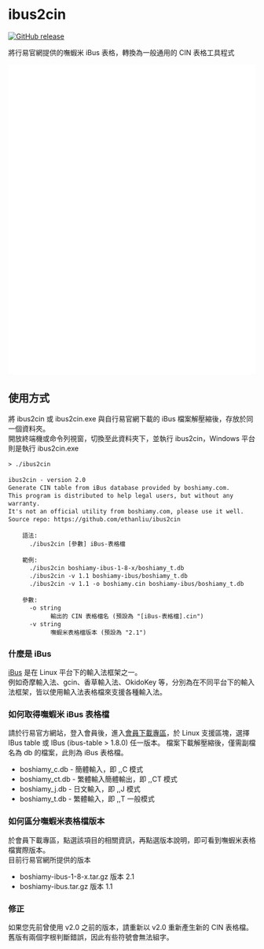 # ibus2cin

[![GitHub release](https://img.shields.io/badge/release-v2.0-green.svg)](https://github.com/ethanliu/ibus2cin/releases/)

將行易官網提供的嘸蝦米 iBus 表格，轉換為一般通用的 CIN 表格工具程式


<p align="center">
    <img width="768" height="630" src="./term-sheet.svg">
</p>

## 使用方式

將 ibus2cin 或 ibus2cin.exe 與自行易官網下載的 iBus 檔案解壓縮後，存放於同一個資料夾。  
開放終端機或命令列視窗，切換至此資料夾下，並執行 ibus2cin，Windows 平台則是執行 ibus2cin.exe

    > ./ibus2cin

    ibus2cin - version 2.0
    Generate CIN table from iBus database provided by boshiamy.com.
    This program is distributed to help legal users, but without any warranty.
    It's not an official utility from boshiamy.com, please use it well.
    Source repo: https://github.com/ethanliu/ibus2cin

        語法:
          ./ibus2cin [參數] iBus-表格檔

        範例:
          ./ibus2cin boshiamy-ibus-1-8-x/boshiamy_t.db
          ./ibus2cin -v 1.1 boshiamy-ibus/boshiamy_t.db
          ./ibus2cin -v 1.1 -o boshiamy.cin boshiamy-ibus/boshiamy_t.db

        參數:
          -o string
                輸出的 CIN 表格檔名 (預設為 "[iBus-表格檔].cin")
          -v string
                嘸蝦米表格檔版本 (預設為 "2.1")


### 什麼是 iBus
[iBus](https://zh.wikipedia.org/wiki/IBus) 是在 Linux 平台下的輸入法框架之一。  
例如奇摩輸入法、gcin、香草輸入法、OkidoKey 等，分別為在不同平台下的輸入法框架，皆以使用輸入法表格檔來支援各種輸入法。

### 如何取得嘸蝦米 iBus 表格檔
請於行易官方網站，登入會員後，進入[會員下載專區](http://boshiamy.com/member_download.php)，於 Linux 支援區塊，選擇 IBus table 或 IBus (ibus-table > 1.8.0) 任一版本。
檔案下載解壓縮後，僅需副檔名為 db 的檔案，此則為 iBus 表格檔。

- boshiamy_c.db - 簡體輸入，即 ,,C 模式
- boshiamy_ct.db - 繁體輸入簡體輸出，即 ,,CT 模式
- boshiamy_j.db - 日文輸入，即 ,,J 模式
- boshiamy_t.db - 繁體輸入，即 ,,T 一般模式


### 如何區分嘸蝦米表格檔版本
於會員下載專區，點選該項目的相關資訊，再點選版本說明，即可看到嘸蝦米表格檔實際版本。   
目前行易官網所提供的版本

- boshiamy-ibus-1-8-x.tar.gz 版本 2.1
- boshiamy-ibus.tar.gz 版本 1.1

### 修正

如果您先前曾使用 v2.0 之前的版本，請重新以 v2.0 重新產生新的 CIN 表格檔。  
舊版有兩個字根判斷錯誤，因此有些符號會無法組字。



